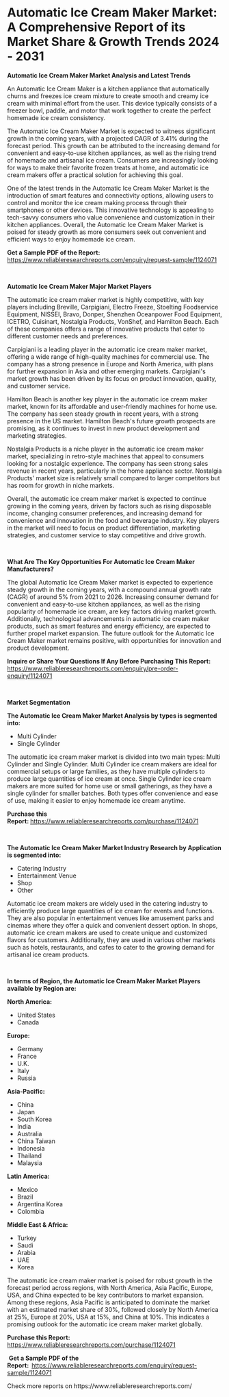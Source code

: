 <p><h1>Automatic Ice Cream Maker Market: A Comprehensive Report of its Market Share & Growth Trends 2024 - 2031</h1></p><p><strong>Automatic Ice Cream Maker Market Analysis and Latest Trends</strong></p>
<p><p>An Automatic Ice Cream Maker is a kitchen appliance that automatically churns and freezes ice cream mixture to create smooth and creamy ice cream with minimal effort from the user. This device typically consists of a freezer bowl, paddle, and motor that work together to create the perfect homemade ice cream consistency.</p><p>The Automatic Ice Cream Maker Market is expected to witness significant growth in the coming years, with a projected CAGR of 3.41% during the forecast period. This growth can be attributed to the increasing demand for convenient and easy-to-use kitchen appliances, as well as the rising trend of homemade and artisanal ice cream. Consumers are increasingly looking for ways to make their favorite frozen treats at home, and automatic ice cream makers offer a practical solution for achieving this goal.</p><p>One of the latest trends in the Automatic Ice Cream Maker Market is the introduction of smart features and connectivity options, allowing users to control and monitor the ice cream making process through their smartphones or other devices. This innovative technology is appealing to tech-savvy consumers who value convenience and customization in their kitchen appliances. Overall, the Automatic Ice Cream Maker Market is poised for steady growth as more consumers seek out convenient and efficient ways to enjoy homemade ice cream.</p></p>
<p><strong>Get a Sample PDF of the Report:&nbsp;</strong> <a href="https://www.reliableresearchreports.com/enquiry/request-sample/1124071">https://www.reliableresearchreports.com/enquiry/request-sample/1124071</a></p>
<p>&nbsp;</p>
<p><strong>Automatic Ice Cream Maker Major Market Players</strong></p>
<p><p>The automatic ice cream maker market is highly competitive, with key players including Breville, Carpigiani, Electro Freeze, Stoelting Foodservice Equipment, NISSEI, Bravo, Donper, Shenzhen Oceanpower Food Equipment, ICETRO, Cuisinart, Nostalgia Products, VonShef, and Hamilton Beach. Each of these companies offers a range of innovative products that cater to different customer needs and preferences.</p><p>Carpigiani is a leading player in the automatic ice cream maker market, offering a wide range of high-quality machines for commercial use. The company has a strong presence in Europe and North America, with plans for further expansion in Asia and other emerging markets. Carpigiani's market growth has been driven by its focus on product innovation, quality, and customer service.</p><p>Hamilton Beach is another key player in the automatic ice cream maker market, known for its affordable and user-friendly machines for home use. The company has seen steady growth in recent years, with a strong presence in the US market. Hamilton Beach's future growth prospects are promising, as it continues to invest in new product development and marketing strategies.</p><p>Nostalgia Products is a niche player in the automatic ice cream maker market, specializing in retro-style machines that appeal to consumers looking for a nostalgic experience. The company has seen strong sales revenue in recent years, particularly in the home appliance sector. Nostalgia Products' market size is relatively small compared to larger competitors but has room for growth in niche markets.</p><p>Overall, the automatic ice cream maker market is expected to continue growing in the coming years, driven by factors such as rising disposable income, changing consumer preferences, and increasing demand for convenience and innovation in the food and beverage industry. Key players in the market will need to focus on product differentiation, marketing strategies, and customer service to stay competitive and drive growth.</p></p>
<p>&nbsp;</p>
<p><strong>What Are The Key Opportunities For Automatic Ice Cream Maker Manufacturers?</strong></p>
<p><p>The global Automatic Ice Cream Maker market is expected to experience steady growth in the coming years, with a compound annual growth rate (CAGR) of around 5% from 2021 to 2026. Increasing consumer demand for convenient and easy-to-use kitchen appliances, as well as the rising popularity of homemade ice cream, are key factors driving market growth. Additionally, technological advancements in automatic ice cream maker products, such as smart features and energy efficiency, are expected to further propel market expansion. The future outlook for the Automatic Ice Cream Maker market remains positive, with opportunities for innovation and product development.</p></p>
<p><strong>Inquire or Share Your Questions If Any Before Purchasing This Report:</strong> <a href="https://www.reliableresearchreports.com/enquiry/pre-order-enquiry/1124071">https://www.reliableresearchreports.com/enquiry/pre-order-enquiry/1124071</a></p>
<p>&nbsp;</p>
<p><strong>Market Segmentation</strong></p>
<p><strong>The Automatic Ice Cream Maker Market Analysis by types is segmented into:</strong></p>
<p><ul><li>Multi Cylinder</li><li>Single Cylinder</li></ul></p>
<p><p>The automatic ice cream maker market is divided into two main types: Multi Cylinder and Single Cylinder. Multi Cylinder ice cream makers are ideal for commercial setups or large families, as they have multiple cylinders to produce large quantities of ice cream at once. Single Cylinder ice cream makers are more suited for home use or small gatherings, as they have a single cylinder for smaller batches. Both types offer convenience and ease of use, making it easier to enjoy homemade ice cream anytime.</p></p>
<p><strong>Purchase this Report:&nbsp;</strong><a href="https://www.reliableresearchreports.com/purchase/1124071">https://www.reliableresearchreports.com/purchase/1124071</a></p>
<p>&nbsp;</p>
<p><strong>The Automatic Ice Cream Maker Market Industry Research by Application is segmented into:</strong></p>
<p><ul><li>Catering Industry</li><li>Entertainment Venue</li><li>Shop</li><li>Other</li></ul></p>
<p><p>Automatic ice cream makers are widely used in the catering industry to efficiently produce large quantities of ice cream for events and functions. They are also popular in entertainment venues like amusement parks and cinemas where they offer a quick and convenient dessert option. In shops, automatic ice cream makers are used to create unique and customized flavors for customers. Additionally, they are used in various other markets such as hotels, restaurants, and cafes to cater to the growing demand for artisanal ice cream products.</p></p>
<p>&nbsp;</p>
<p><strong>In terms of Region, the Automatic Ice Cream Maker Market Players available by Region are:</strong></p>
<p>
    <p> <strong> North America: </strong>
        <ul>
            <li>United States</li>
            <li>Canada</li>
        </ul>
        </p> 
    <p> <strong> Europe: </strong>
        <ul>
            <li>Germany</li>
            <li>France</li>
            <li>U.K.</li>
            <li>Italy</li>
            <li>Russia</li>
        </ul>
        </p> 
    <p> <strong> Asia-Pacific: </strong>
        <ul>
            <li>China</li>
            <li>Japan</li>
            <li>South Korea</li>
            <li>India</li>
            <li>Australia</li>
            <li>China Taiwan</li>
            <li>Indonesia</li>
            <li>Thailand</li>
            <li>Malaysia</li>
        </ul>
        </p> 
    <p> <strong> Latin America: </strong>
        <ul>
            <li>Mexico</li>
            <li>Brazil</li>
            <li>Argentina Korea</li>
            <li>Colombia</li>
        </ul>
        </p> 
    <p> <strong> Middle East & Africa: </strong>
        <ul>
            <li>Turkey</li>
            <li>Saudi</li>
            <li>Arabia</li>
            <li>UAE</li>
            <li>Korea</li>
        </ul>
    </p>
    </p>
<p><p>The automatic ice cream maker market is poised for robust growth in the forecast period across regions, with North America, Asia Pacific, Europe, USA, and China expected to be key contributors to market expansion. Among these regions, Asia Pacific is anticipated to dominate the market with an estimated market share of 30%, followed closely by North America at 25%, Europe at 20%, USA at 15%, and China at 10%. This indicates a promising outlook for the automatic ice cream maker market globally.</p></p>
<p><strong>Purchase this Report: </strong><a href="https://www.reliableresearchreports.com/purchase/1124071">https://www.reliableresearchreports.com/purchase/1124071</a></p>
<p>&nbsp;<strong>Get a Sample PDF of the Report:&nbsp;&nbsp;</strong><a href="https://www.reliableresearchreports.com/enquiry/request-sample/1124071">https://www.reliableresearchreports.com/enquiry/request-sample/1124071</a></p>
<p><strong></strong></p>
<p>Check more reports on https://www.reliableresearchreports.com/</p>